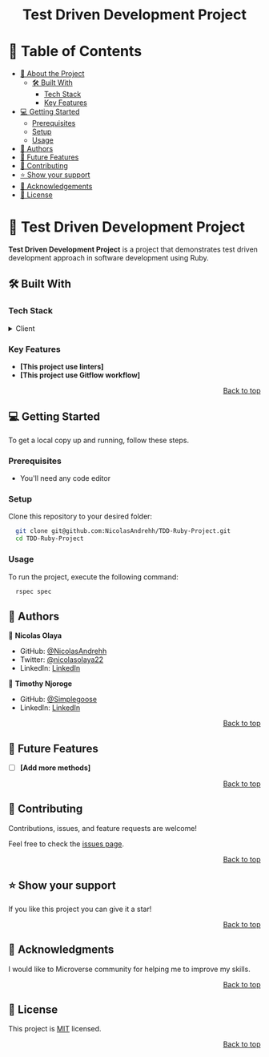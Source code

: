 <a name="readme-top"></a>

<div align="center">

  <h1><b>Test Driven Development Project</b></h1>

</div>

<!-- TABLE OF CONTENTS -->

# 📗 Table of Contents

- [📖 About the Project](#about-project)
  - [🛠 Built With](#built-with)
    - [Tech Stack](#tech-stack)
    - [Key Features](#key-features)
- [💻 Getting Started](#getting-started)
  - [Prerequisites](#prerequisites)
  - [Setup](#setup)
  - [Usage](#usage)
- [👥 Authors](#authors)
- [🔭 Future Features](#future-features)
- [🤝 Contributing](#contributing)
- [⭐️ Show your support](#support)
- [🙏 Acknowledgements](#acknowledgements)
- [📝 License](#license)

<!-- PROJECT DESCRIPTION -->

# 📖 Test Driven Development Project <a name="about-project"></a>

**Test Driven Development Project** is a project that demonstrates test driven development approach in software development using Ruby.

## 🛠 Built With <a name="built-with"></a>

### Tech Stack <a name="tech-stack"></a>


<details>
  <summary>Client</summary>
  <ul>
    <li>Ruby</li>
  </ul>
</details>

<!-- Features -->

### Key Features <a name="key-features"></a>

- **[This project use linters]**
- **[This project use Gitflow workflow]**

<p align="right"><a href="#readme-top">Back to top</a></p>

<!-- GETTING STARTED -->

## 💻 Getting Started <a name="getting-started"></a>

To get a local copy up and running, follow these steps.

### Prerequisites

- You'll need any code editor 

### Setup

Clone this repository to your desired folder:

```sh
  git clone git@github.com:NicolasAndrehh/TDD-Ruby-Project.git
  cd TDD-Ruby-Project
```

### Usage

To run the project, execute the following command:

```sh
  rspec spec
```

## 👥 Authors <a name="authors"></a>

👤 **Nicolas Olaya**

- GitHub: [@NicolasAndrehh](https://github.com/NicolasAndrehh)
- Twitter: [@nicolasolaya22](https://twitter.com/nicolasolaya22)
- LinkedIn: [LinkedIn](https://www.linkedin.com/in/nicolas-olaya/)

👤 **Timothy Njoroge**

- GitHub: [@Simplegoose](https://github.com/simplegoose)
- LinkedIn: [LinkedIn](https://www.linkedin.com/in/timothy-njoroge-mwangi)

<p align="right"><a href="#readme-top">Back to top</a></p>

## 🔭 Future Features <a name="future-features"></a>

- [ ] **[Add more methods]**

<p align="right"><a href="#readme-top">Back to top</a></p>

<!-- CONTRIBUTING -->

## 🤝 Contributing <a name="contributing"></a>

Contributions, issues, and feature requests are welcome!

Feel free to check the [issues page](../../issues/).

<p align="right"><a href="#readme-top">Back to top</a></p>

<!-- SUPPORT -->

## ⭐️ Show your support <a name="support"></a>

If you like this project you can give it a star!

<p align="right"><a href="#readme-top">Back to top</a></p>

<!-- ACKNOWLEDGEMENTS -->

## 🙏 Acknowledgments <a name="acknowledgements"></a>

I would like to Microverse community for helping me to improve my skills.

<p align="right"><a href="#readme-top">Back to top</a></p>

<!-- FAQ (optional) -->

## 📝 License <a name="license"></a>

This project is [MIT](./LICENSE) licensed.

<p align="right"><a href="#readme-top">Back to top</a></p>
